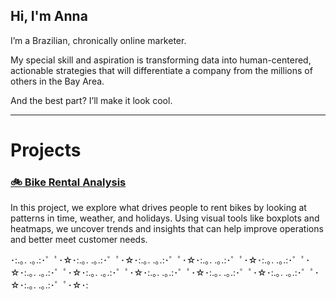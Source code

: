 
## Hi, I'm Anna

I’m a Brazilian, chronically online marketer. 

My special skill and aspiration is transforming data into human-centered, actionable strategies that will differentiate a company from the millions of others in the Bay Area. 

And the best part? I’ll make it look cool. 


********

# Projects

### [🚲 Bike Rental Analysis](./project/bikes)

In this project, we explore what drives people to rent bikes by looking at patterns in time, weather, and holidays. Using visual tools like boxplots and heatmaps, we uncover trends and insights that can help improve operations and better meet customer needs.

･:.｡. .｡.:･゜ﾟ･☆･:.｡. .｡.:･゜ﾟ･☆･:.｡. .｡.:･゜ﾟ･☆･:.｡. .｡.:･゜ﾟ･☆･:.｡. .｡.:･゜ﾟ･☆･:.｡. .｡.:･゜ﾟ･☆･:.｡. .｡.:･゜ﾟ･☆･:.｡. .｡.:･゜ﾟ･☆･:.｡. .｡.:･゜ﾟ･☆･:.｡. .｡.:･゜ﾟ･☆･:.｡. .｡.:･゜ﾟ･☆･:
